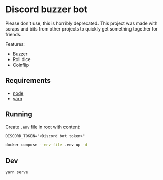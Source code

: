 # Discord buzzer bot

Please don't use, this is horribly deprecated.
This project was made with scraps and bits from other projects to quickly get
something together for friends.

Features:
- Buzzer
- Roll dice
- Coinflip

## Requirements
- [node](https://nodejs.org/en/)
- [yarn](https://yarnpkg.com/getting-started/install)

## Running

Create `.env` file in root with content:

```
DISCORD_TOKEN="<Discord bot token>"
```

```sh
docker compose --env-file .env up -d
```

## Dev

```sh
yarn serve
```
